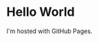 <!DOCTYPE html>
<html lang="en">
<head>
    <meta charset="UTF-8">
    <meta name="viewport" content="width=device-width, initial-scale=1.0">
    <title>Document</title>
</head>
<body>
    <!DOCTYPE html>
<html>
<body>
<h1>Hello World</h1>
<p>I'm hosted with GitHub Pages.</p>
</body>
</html>
